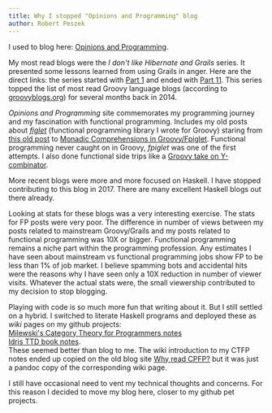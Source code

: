 ```yaml
---
title: Why I stopped "Opinions and Programming" blog
author: Robert Peszek
---
```


I used to blog here: [Opinions and Programming](http://rpeszek.blogspot.com/).  

My most read blogs were the _I don't like Hibernate and Grails_ series. It presented some lessons learned from using Grails in anger. Here are the direct links: 
the series started with [Part 1](http://rpeszek.blogspot.com/2014/08/i-dont-like-hibernate-and-grails-part-1.html) and ended with [Part 11](http://rpeszek.blogspot.com/2014/10/i-dont-like-hibernategrails-part-11_31.html).
This series topped the list of most read Groovy language blogs (according to [groovyblogs.org](http://groovyblogs.org)) for several months back in 2014.

_Opinions and Programming_ site commemorates my programming journey and my fascination with functional programming. Includes my old posts about [_figlet_](https://github.com/rpeszek/fpiglet) (functional programming library I wrote for Groovy) staring from
[this old post](http://rpeszek.blogspot.com/2013/06/making-groovy-more-functional-fpiglet.html) 
to [Monadic Comprehensions in Groovy/Fpiglet](http://rpeszek.blogspot.com/2013/08/monadic-comprehensions-in-groovy-and.html). Functional programming never caught on in Groovy, _fpiglet_ was one of the first attempts.  I also done functional side trips like a [Groovy take on Y-combinator](http://rpeszek.blogspot.com/2013/10/functional-groovy-y-combinator-learning.html).

More recent blogs were more and more focused on Haskell. I have stopped contributing to this blog in 2017.  There are many excellent Haskell blogs out there already.

Looking at stats for these blogs was a very interesting exercise. The stats for FP posts were very poor. The difference in number of views between my posts related to mainstream Groovy/Grails and my posts related to functional programming was 10X or bigger. Functional programming remains a niche part within the programming profession.  Any estimates I have seen about mainstream vs functional programming jobs show FP to be less than 1% of job market.  I believe spamming bots and accidental hits were the reasons why I have seen only a 10X reduction in number of viewer visits. 
Whatever the actual stats were, the small viewership contributed to my decision to stop blogging.

Playing with code is so much more fun that writing about it.  But I still settled on a hybrid. 
I switched to literate Haskell programs and deployed these as _wiki_ pages on my github projects:  
[Milewski's Category Theory for Programmers notes](https://github.com/rpeszek/notes-milewski-ctfp-hs/wiki)  
[Idris TTD book notes](https://github.com/rpeszek/IdrisTddNotes/wiki).  
These seemed better than blog to me.
The wiki introduction to my CTFP notes ended up copied on the old blog site [Why read CPFP?](http://rpeszek.blogspot.com/2018/02/) but it was just a pandoc copy of the corresponding wiki page.

I still have occasional need to vent my technical thoughts and concerns.  For this reason I decided to move my blog here, closer to my github pet projects.

